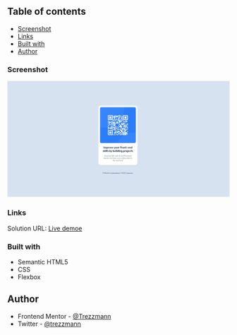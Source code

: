 ## Table of contents

-   [Screenshot](#screenshot)
-   [Links](#links)
-   [Built with](#built-with)
-   [Author](#author)

### Screenshot

![](screenshot.JPG)

### Links

Solution URL: [Live demoe](https://qr-code-card-component-tawny.vercel.app/)

### Built with

-   Semantic HTML5
-   CSS
-   Flexbox

## Author

-   Frontend Mentor - [@Trezzmann](https://www.frontendmentor.io/profile/Trezzmann)
-   Twitter - [@trezzmann](https://www.twitter.com/trezzmann)
